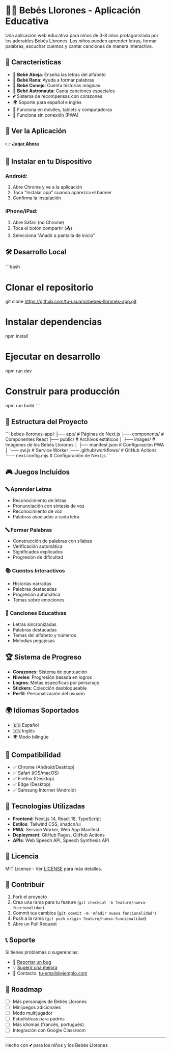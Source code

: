 # 👶💕 Bebés Llorones - Aplicación Educativa

Una aplicación web educativa para niños de 3-8 años protagonizada por los adorables Bebés Llorones. Los niños pueden aprender letras, formar palabras, escuchar cuentos y cantar canciones de manera interactiva.

## 🌟 Características

- 🐝 **Bebé Abeja**: Enseña las letras del alfabeto
- 🐸 **Bebé Rana**: Ayuda a formar palabras
- 🐰 **Bebé Conejo**: Cuenta historias mágicas
- 🚀 **Bebé Astronauta**: Canta canciones espaciales
- 💕 Sistema de recompensas con corazones
- 🌍 Soporte para español e inglés
- 📱 Funciona en móviles, tablets y computadoras
- 🔄 Funciona sin conexión (PWA)

## 🚀 Ver la Aplicación

👉 **[Jugar Ahora](https://tu-usuario.github.io/bebes-llorones-app/)**

## 📱 Instalar en tu Dispositivo

### Android:
1. Abre Chrome y ve a la aplicación
2. Toca "Instalar app" cuando aparezca el banner
3. Confirma la instalación

### iPhone/iPad:
1. Abre Safari (no Chrome)
2. Toca el botón compartir (📤)
3. Selecciona "Añadir a pantalla de inicio"

## 🛠 Desarrollo Local

\`\`\`bash
# Clonar el repositorio
git clone https://github.com/tu-usuario/bebes-llorones-app.git

# Instalar dependencias
npm install

# Ejecutar en desarrollo
npm run dev

# Construir para producción
npm run build
\`\`\`

## 📁 Estructura del Proyecto

\`\`\`
bebes-llorones-app/
├── app/                    # Páginas de Next.js
├── components/             # Componentes React
├── public/                 # Archivos estáticos
│   ├── images/            # Imágenes de los Bebés Llorones
│   ├── manifest.json      # Configuración PWA
│   └── sw.js             # Service Worker
├── .github/workflows/     # GitHub Actions
└── next.config.mjs       # Configuración de Next.js
\`\`\`

## 🎮 Juegos Incluidos

### 🔤 Aprender Letras
- Reconocimiento de letras
- Pronunciación con síntesis de voz
- Reconocimiento de voz
- Palabras asociadas a cada letra

### 🔤 Formar Palabras
- Construcción de palabras con sílabas
- Verificación automática
- Significados explicados
- Progresión de dificultad

### 📚 Cuentos Interactivos
- Historias narradas
- Palabras destacadas
- Progresión automática
- Temas sobre emociones

### 🎵 Canciones Educativas
- Letras sincronizadas
- Palabras destacadas
- Temas del alfabeto y números
- Melodías pegajosas

## 🏆 Sistema de Progreso

- **Corazones**: Sistema de puntuación
- **Niveles**: Progresión basada en logros
- **Logros**: Metas específicas por personaje
- **Stickers**: Colección desbloqueable
- **Perfil**: Personalización del usuario

## 🌍 Idiomas Soportados

- 🇪🇸 Español
- 🇺🇸 Inglés
- 🌍 Modo bilingüe

## 📱 Compatibilidad

- ✅ Chrome (Android/Desktop)
- ✅ Safari (iOS/macOS)
- ✅ Firefox (Desktop)
- ✅ Edge (Desktop)
- ✅ Samsung Internet (Android)

## 🔧 Tecnologías Utilizadas

- **Frontend**: Next.js 14, React 18, TypeScript
- **Estilos**: Tailwind CSS, shadcn/ui
- **PWA**: Service Worker, Web App Manifest
- **Deployment**: GitHub Pages, GitHub Actions
- **APIs**: Web Speech API, Speech Synthesis API

## 📄 Licencia

MIT License - Ver [LICENSE](LICENSE) para más detalles.

## 🤝 Contribuir

1. Fork el proyecto
2. Crea una rama para tu feature (`git checkout -b feature/nueva-funcionalidad`)
3. Commit tus cambios (`git commit -m 'Añadir nueva funcionalidad'`)
4. Push a la rama (`git push origin feature/nueva-funcionalidad`)
5. Abre un Pull Request

## 📞 Soporte

Si tienes problemas o sugerencias:
- 🐛 [Reportar un bug](https://github.com/tu-usuario/bebes-llorones-app/issues)
- 💡 [Sugerir una mejora](https://github.com/tu-usuario/bebes-llorones-app/issues)
- 📧 Contacto: tu-email@ejemplo.com

## 🎯 Roadmap

- [ ] Más personajes de Bebés Llorones
- [ ] Minijuegos adicionales
- [ ] Modo multijugador
- [ ] Estadísticas para padres
- [ ] Más idiomas (francés, portugués)
- [ ] Integración con Google Classroom

---

Hecho con 💕 para los niños y los Bebés Llorones
